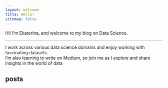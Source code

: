 ```yaml
---
layout: welcome
title: Hello!
sitemap: false
---
```


Hi! I’m Ekaterina, and welcome to my blog on Data Science.   

<!--projects-->
 
----
I work across various data science domains and enjoy working with fascinating datasets.   
I’m also learning to write on Medium, so join me as I explore and share insights in the world of data  

<!--projects-->

## posts
<!--posts-->


    
